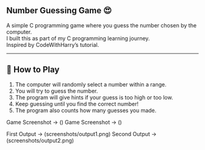 ## Number Guessing Game 😍

A simple C programming game where you guess the number chosen by the computer.  
I built this as part of my C programming learning journey.  
Inspired by CodeWithHarry’s tutorial.

---

## 📜 How to Play
1. The computer will randomly select a number within a range.
2. You will try to guess the number.
3. The program will give hints if your guess is too high or too low.
4. Keep guessing until you find the correct number!
5. The program also counts how many guesses you made.

Game Screenshot -> ()
Game Screenshot -> ()


First Output -> (screenshots/output1.png)
Second Output -> (screenshots/output2.png)

